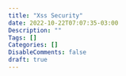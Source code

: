 ```yaml
---
title: "Xss Security"
date: 2022-10-22T07:07:35-03:00
Description: ""
Tags: []
Categories: []
DisableComments: false
draft: true
---
```

